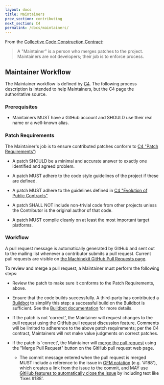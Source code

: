 ```yaml
---
layout: docs
title: Maintainers
prev_section: contributing
next_section: C4
permalink: /docs/maintainers/
---
```


From the [Collective Code Construction Contract][1]:

> A "Maintainer" is a person who merges patches to the
> project. Maintainers are not developers; their job is to enforce
> process.

## Maintainer Workflow

The Maintainer workflow is defined by [C4][1].  The following process
description is intended to help Maintainers, but the C4 page the
authoritative source.

### Prerequisites

- Maintainers MUST have a GitHub account and SHOULD use their real
  name or a well-known alias.

### Patch Requirements

The Maintainer's job is to ensure contributed patches conform to [C4
"Patch Requirements"][1]:

- A patch SHOULD be a minimal and accurate answer to exactly one
  identified and agreed problem.

- A patch MUST adhere to the code style guidelines of the project if
  these are defined.

- A patch MUST adhere to the guidelines defined in [C4 "Evolution of
  Public Contracts"][1]

- A patch SHALL NOT include non-trivial code from other projects
  unless the Contributor is the original author of that code.

- A patch MUST compile cleanly on at least the most important target
  platforms.

### Workflow

A pull request message is automatically generated by GitHub and sent
out to the mailing list whenever a contributor submits a pull
request.  Current pull requests are visible on
[the Machinekit GitHub Pull Requests page][2].

To review and merge a pull request, a Maintainer must perform the
following steps:

- Review the patch to make sure it conforms to the Patch Requirements,
  above.

- Ensure that the code builds successfully.  A third-party has
  contributed a [Buildbot][3] to simplify this step: a successful
  build on the Buildbot is sufficient.  See the [Buildbot
  documentation][7] for more details.

- If the patch is not 'correct', the Maintainer will request changes
  to the pull request using the GitHub pull request discussion
  feature. Comments will be limited to adherence to the above patch
  requirements; per the C4 contract, Maintainers will not make value
  judgments on correct patches.

- If the patch is 'correct', the Maintainer will [merge the pull
  request][5] using the "Merge Pull Request" button on the GitHub pull
  request web page.

  - The commit message entered when the pull request is merged MUST
    include a reference to the issue in [GFM notation][6]
    (e.g. '#188'), which creates a link from the issue to the commit,
    and MAY use [GitHub features to automatically close the issue][4]
    by including text like 'fixes #188'.

[1]:  /docs/C4/
[2]:  https://github.com/machinekit/machinekit/pulls/
[3]:  http://buildbot.dovetail-automata.com/grid
[4]:  https://help.github.com/articles/closing-issues-via-commit-messages
[5]:  https://help.github.com/articles/merging-a-pull-request
[6]:  https://help.github.com/articles/writing-on-github#references
[7]:  /docs/buildbot/